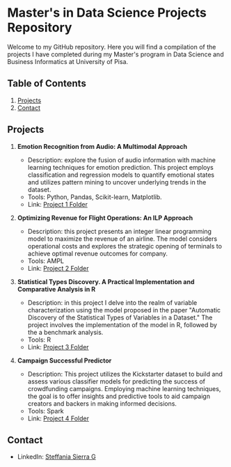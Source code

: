 # Master's in Data Science Projects Repository

Welcome to my GitHub repository. Here you will find a compilation of the projects I have completed during my Master's program in Data Science and Business Informatics at University of Pisa. 

## Table of Contents

1. [Projects](#projects)
2. [Contact](#contact)

## Projects

1. **Emotion Recognition from Audio: A Multimodal Approach**
   - Description: explore the fusion of audio information with machine learning techniques for emotion prediction. This project employs classification and regression models to quantify emotional states and utilizes pattern mining to uncover underlying trends in the dataset.
   -  Tools: Python, Pandas, Scikit-learn, Matplotlib.
   - Link: [Project 1 Folder](./project1/)

2. **Optimizing Revenue for Flight Operations: An ILP Approach**
   - Description: this project presents an integer linear programming model to maximize the revenue of an airline. The model considers operational costs and explores the strategic opening of terminals to achieve optimal revenue outcomes for company.
   - Tools: AMPL
   - Link: [Project 2 Folder](./AirlineOperationsOptimization_AMPL/)

3. **Statistical Types Discovery. A Practical Implementation and Comparative Analysis in R**
   - Description: in this project I delve into the realm of variable characterization using the model proposed in the paper "Automatic Discovery of the Statistical Types of Variables in a Dataset." The project involves the implementation of the model in R, followed by the a benchmark analysis.
   - Tools: R
   - Link: [Project 3 Folder](./DiscoveryOfVariablesTypes_R/)

4. **Campaign Successful Predictor**
   - Description: This project utilizes the Kickstarter dataset to build and assess various classifier models for predicting the success of crowdfunding campaigns. Employing machine learning techniques, the goal is to offer insights and predictive tools to aid campaign creators and backers in making informed decisions.
   - Tools: Spark
   - Link: [Project 4 Folder](Kickstarter_Project_Spark/)

## Contact
  - LinkedIn: [Steffania Sierra G](https://www.linkedin.com/in/steffania-sierrag/)



